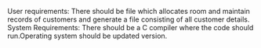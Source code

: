 User requirements:
  There should be file which allocates room and maintain records of customers and generate a file consisting of all customer details.
System Requirements:
  There should be a C compiler where the code should run.Operating system should be updated version.  
